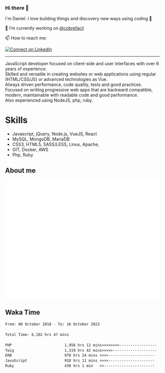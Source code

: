 ### Hi there 👋

I'm Daniel. I love building things and discovery new ways using coding :raised_hands: 

🔭 I’m currently working on [@cobrefacil](https://www.cobrefacil.com.br/)

📫 How to reach me:

[![Connect on LinkedIn](https://img.shields.io/badge/--linkedin?label=LinkedIn&logo=LinkedIn&style=social)](https://www.linkedin.com/in/daniel-cerverizzo/)

---

JavaScript developer focused on client-side and user interfaces with over 6 years of experience.  
Skilled and versatile in creating websites or web applications using regular (HTML/CSS/JS) or advanced technologies as Vue.  
Always driven performance, code quality, tests and good practices.  
 Focused on writing progressive web apps that are backward compatible, modern, maintainable with readable code and good performance.  
Also experienced using NodeJS, php, ruby. 


# Skills

 - Javascript, jQuery, Node.js, VueJS, React
 - MySQL, MongoDB, MariaDB    
 - CSS3, HTML5, SASS/LESS,  Linux, Apache,
 - GIT, Docker, AWS
 - Php, Ruby

## About me

![Metrics](/github-metrics.svg)

## Waka Time

<!--START_SECTION:waka-->

```txt
From: 08 October 2018 - To: 16 October 2023

Total Time: 6,102 hrs 47 mins

PHP                        1,956 hrs 12 mins>>>>>>>>-----------------   32.05 %
Twig                       1,319 hrs 42 mins>>>>>--------------------   21.62 %
ERB                        970 hrs 24 mins >>>>---------------------   15.90 %
JavaScript                 918 hrs 11 mins >>>>---------------------   15.05 %
Ruby                       438 hrs 1 min   >>-----------------------   07.18 %
```

<!--END_SECTION:waka-->

